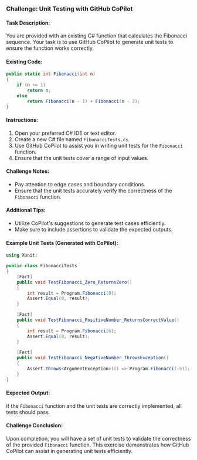 ### Challenge: Unit Testing with GitHub CoPilot

#### Task Description:
You are provided with an existing C# function that calculates the Fibonacci sequence. Your task is to use GitHub CoPilot to generate unit tests to ensure the function works correctly.

#### Existing Code:
```csharp
public static int Fibonacci(int n)
{
    if (n <= 1)
        return n;
    else
        return Fibonacci(n - 1) + Fibonacci(n - 2);
}
```

#### Instructions:
1. Open your preferred C# IDE or text editor.
2. Create a new C# file named `FibonacciTests.cs`.
3. Use GitHub CoPilot to assist you in writing unit tests for the `Fibonacci` function.
4. Ensure that the unit tests cover a range of input values.

#### Challenge Notes:
- Pay attention to edge cases and boundary conditions.
- Ensure that the unit tests accurately verify the correctness of the `Fibonacci` function.

#### Additional Tips:
- Utilize CoPilot's suggestions to generate test cases efficiently.
- Make sure to include assertions to validate the expected outputs.

#### Example Unit Tests (Generated with CoPilot):
```csharp
using Xunit;

public class FibonacciTests
{
    [Fact]
    public void TestFibonacci_Zero_ReturnsZero()
    {
        int result = Program.Fibonacci(0);
        Assert.Equal(0, result);
    }

    [Fact]
    public void TestFibonacci_PositiveNumber_ReturnsCorrectValue()
    {
        int result = Program.Fibonacci(6);
        Assert.Equal(8, result);
    }

    [Fact]
    public void TestFibonacci_NegativeNumber_ThrowsException()
    {
        Assert.Throws<ArgumentException>(() => Program.Fibonacci(-5));
    }
}
```

#### Expected Output:
If the `Fibonacci` function and the unit tests are correctly implemented, all tests should pass.

#### Challenge Conclusion:
Upon completion, you will have a set of unit tests to validate the correctness of the provided `Fibonacci` function. This exercise demonstrates how GitHub CoPilot can assist in generating unit tests efficiently.